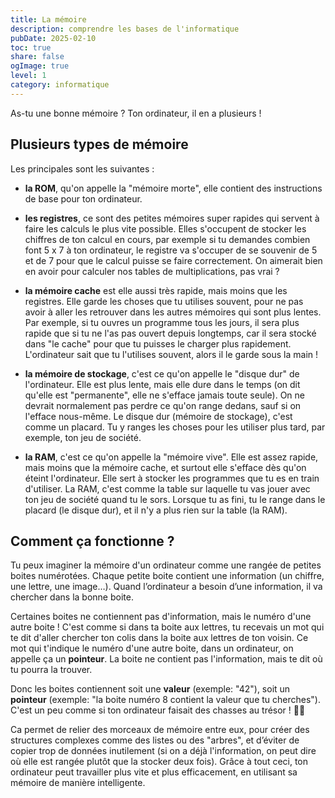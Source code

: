 ```yaml
---
title: La mémoire
description: comprendre les bases de l'informatique
pubDate: 2025-02-10
toc: true
share: false
ogImage: true
level: 1
category: informatique
---
```


As-tu une bonne mémoire ? Ton ordinateur, il en a plusieurs ! 

## Plusieurs types de mémoire

Les principales sont les suivantes :

- **la ROM**, qu'on appelle la "mémoire morte", elle contient des instructions de base pour ton ordinateur.

- **les registres**, ce sont des petites mémoires super rapides qui servent à faire les calculs le plus vite possible. Elles s'occupent de stocker les chiffres de ton calcul en cours, par exemple si tu demandes combien font 5 x 7 à ton ordinateur, le registre va s'occuper de se souvenir de 5 et de 7 pour que le calcul puisse se faire correctement. On aimerait bien en avoir pour calculer nos tables de multiplications, pas vrai ?

- **la mémoire cache** est elle aussi très rapide, mais moins que les registres. Elle garde les choses que tu utilises souvent, pour ne pas avoir à aller les retrouver dans les autres mémoires qui sont plus lentes. Par exemple, si tu ouvres un programme tous les jours, il sera plus rapide que si tu ne l'as pas ouvert depuis longtemps, car il sera stocké dans "le cache" pour que tu puisses le charger plus rapidement. L'ordinateur sait que tu l'utilises souvent, alors il le garde sous la main !

- **la mémoire de stockage**, c'est ce qu'on appelle le "disque dur" de l'ordinateur. Elle est plus lente, mais elle dure dans le temps (on dit qu'elle est "permanente", elle ne s'efface jamais toute seule). On ne devrait normalement pas perdre ce qu'on range dedans, sauf si on l'efface nous-même. Le disque dur (mémoire de stockage), c'est comme un placard. Tu y ranges les choses pour les utiliser plus tard, par exemple, ton jeu de société.

- **la RAM**, c'est ce qu'on appelle la "mémoire vive". Elle est assez rapide, mais moins que la mémoire cache, et surtout elle s'efface dès qu'on éteint l'ordinateur. Elle sert à stocker les programmes que tu es en train d'utiliser. La RAM, c'est comme la table sur laquelle tu vas jouer avec ton jeu de société quand tu le sors. Lorsque tu as fini, tu le range dans le placard (le disque dur), et il n'y a plus rien sur la table (la RAM).

## Comment ça fonctionne ?

Tu peux imaginer la mémoire d'un ordinateur comme une rangée de petites boites numérotées. Chaque petite boite contient une information (un chiffre, une lettre, une image…). Quand l’ordinateur a besoin d’une information, il va chercher dans la bonne boite.

Certaines boites ne contiennent pas d'information, mais le numéro d'une autre boite ! C'est comme si dans ta boite aux lettres, tu recevais un mot qui te dit d'aller chercher ton colis dans la boite aux lettres de ton voisin. Ce mot qui t'indique le numéro d'une autre boite, dans un ordinateur, on appelle ça un **pointeur**. La boite ne contient pas l'information, mais te dit où tu pourra la trouver.

Donc les boites contiennent soit une **valeur** (exemple: "42"), soit un **pointeur** (exemple: "la boite numéro 8 contient la valeur que tu cherches"). C'est un peu comme si ton ordinateur faisait des chasses au trésor ! 🏴‍☠️

Ca permet de relier des morceaux de mémoire entre eux, pour créer des structures complexes comme des listes ou des "arbres", et d’éviter de copier trop de données inutilement (si on a déjà l'information, on peut dire où elle est rangée plutôt que la stocker deux fois). Grâce à tout ceci, ton ordinateur peut travailler plus vite et plus efficacement, en utilisant sa mémoire de manière intelligente.
